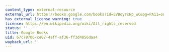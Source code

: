 ```yaml
---
content_type: external-resource
external_url: https://books.google.com/books?id=EVBoyrxHp_wC&pg=PA11=onepage#v=onepage&q&f=false
has_external_license_warning: true
license: https://en.wikipedia.org/wiki/All_rights_reserved
status: ''
title: Google Books
uid: 67c78706-ce07-4aff-af36-ff3d4856daa4
wayback_url: ''
---
```

